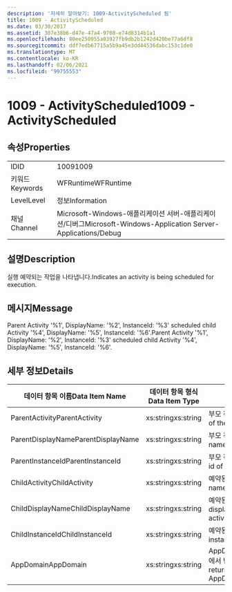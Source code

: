 ```yaml
---
description: '자세히 알아보기: 1009-ActivityScheduled 됨'
title: 1009 - ActivityScheduled
ms.date: 03/30/2017
ms.assetid: 307e38b6-d47e-47a4-9708-e74d8314b1a1
ms.openlocfilehash: 80ee250955a03927fb9db2b1242d420be77a6df8
ms.sourcegitcommit: ddf7edb67715a5b9a45e3dd44536dabc153c1de0
ms.translationtype: MT
ms.contentlocale: ko-KR
ms.lasthandoff: 02/06/2021
ms.locfileid: "99755553"
---
```

# <a name="1009---activityscheduled"></a><span data-ttu-id="0e95f-103">1009 - ActivityScheduled</span><span class="sxs-lookup"><span data-stu-id="0e95f-103">1009 - ActivityScheduled</span></span>

## <a name="properties"></a><span data-ttu-id="0e95f-104">속성</span><span class="sxs-lookup"><span data-stu-id="0e95f-104">Properties</span></span>  
  
|||  
|-|-|  
|<span data-ttu-id="0e95f-105">ID</span><span class="sxs-lookup"><span data-stu-id="0e95f-105">ID</span></span>|<span data-ttu-id="0e95f-106">1009</span><span class="sxs-lookup"><span data-stu-id="0e95f-106">1009</span></span>|  
|<span data-ttu-id="0e95f-107">키워드</span><span class="sxs-lookup"><span data-stu-id="0e95f-107">Keywords</span></span>|<span data-ttu-id="0e95f-108">WFRuntime</span><span class="sxs-lookup"><span data-stu-id="0e95f-108">WFRuntime</span></span>|  
|<span data-ttu-id="0e95f-109">Level</span><span class="sxs-lookup"><span data-stu-id="0e95f-109">Level</span></span>|<span data-ttu-id="0e95f-110">정보</span><span class="sxs-lookup"><span data-stu-id="0e95f-110">Information</span></span>|  
|<span data-ttu-id="0e95f-111">채널</span><span class="sxs-lookup"><span data-stu-id="0e95f-111">Channel</span></span>|<span data-ttu-id="0e95f-112">Microsoft-Windows-애플리케이션 서버-애플리케이션/디버그</span><span class="sxs-lookup"><span data-stu-id="0e95f-112">Microsoft-Windows-Application Server-Applications/Debug</span></span>|  
  
## <a name="description"></a><span data-ttu-id="0e95f-113">설명</span><span class="sxs-lookup"><span data-stu-id="0e95f-113">Description</span></span>  

 <span data-ttu-id="0e95f-114">실행 예약되는 작업을 나타냅니다.</span><span class="sxs-lookup"><span data-stu-id="0e95f-114">Indicates an activity is being scheduled for execution.</span></span>  
  
## <a name="message"></a><span data-ttu-id="0e95f-115">메시지</span><span class="sxs-lookup"><span data-stu-id="0e95f-115">Message</span></span>  

 <span data-ttu-id="0e95f-116">Parent Activity '%1', DisplayName: '%2', InstanceId: '%3' scheduled child Activity '%4', DisplayName: '%5', InstanceId: '%6'.</span><span class="sxs-lookup"><span data-stu-id="0e95f-116">Parent Activity '%1', DisplayName: '%2', InstanceId: '%3' scheduled child Activity '%4', DisplayName: '%5', InstanceId: '%6'.</span></span>  
  
## <a name="details"></a><span data-ttu-id="0e95f-117">세부 정보</span><span class="sxs-lookup"><span data-stu-id="0e95f-117">Details</span></span>  
  
|<span data-ttu-id="0e95f-118">데이터 항목 이름</span><span class="sxs-lookup"><span data-stu-id="0e95f-118">Data Item Name</span></span>|<span data-ttu-id="0e95f-119">데이터 항목 형식</span><span class="sxs-lookup"><span data-stu-id="0e95f-119">Data Item Type</span></span>|<span data-ttu-id="0e95f-120">설명</span><span class="sxs-lookup"><span data-stu-id="0e95f-120">Description</span></span>|  
|--------------------|--------------------|-----------------|  
|<span data-ttu-id="0e95f-121">ParentActivity</span><span class="sxs-lookup"><span data-stu-id="0e95f-121">ParentActivity</span></span>|<span data-ttu-id="0e95f-122">xs:string</span><span class="sxs-lookup"><span data-stu-id="0e95f-122">xs:string</span></span>|<span data-ttu-id="0e95f-123">부모 작업의 형식 이름입니다.</span><span class="sxs-lookup"><span data-stu-id="0e95f-123">The type name of the parent activity.</span></span>|  
|<span data-ttu-id="0e95f-124">ParentDisplayName</span><span class="sxs-lookup"><span data-stu-id="0e95f-124">ParentDisplayName</span></span>|<span data-ttu-id="0e95f-125">xs:string</span><span class="sxs-lookup"><span data-stu-id="0e95f-125">xs:string</span></span>|<span data-ttu-id="0e95f-126">부모 작업의 표시 이름입니다.</span><span class="sxs-lookup"><span data-stu-id="0e95f-126">The display name of the parent activity.</span></span>|  
|<span data-ttu-id="0e95f-127">ParentInstanceId</span><span class="sxs-lookup"><span data-stu-id="0e95f-127">ParentInstanceId</span></span>|<span data-ttu-id="0e95f-128">xs:string</span><span class="sxs-lookup"><span data-stu-id="0e95f-128">xs:string</span></span>|<span data-ttu-id="0e95f-129">부모 작업의 인스턴스 ID입니다.</span><span class="sxs-lookup"><span data-stu-id="0e95f-129">The instance id of the parent activity.</span></span>|  
|<span data-ttu-id="0e95f-130">ChildActivity</span><span class="sxs-lookup"><span data-stu-id="0e95f-130">ChildActivity</span></span>|<span data-ttu-id="0e95f-131">xs:string</span><span class="sxs-lookup"><span data-stu-id="0e95f-131">xs:string</span></span>|<span data-ttu-id="0e95f-132">예약된 자식 작업의 형식 이름입니다.</span><span class="sxs-lookup"><span data-stu-id="0e95f-132">The type name of the scheduled child activity.</span></span>|  
|<span data-ttu-id="0e95f-133">ChildDisplayName</span><span class="sxs-lookup"><span data-stu-id="0e95f-133">ChildDisplayName</span></span>|<span data-ttu-id="0e95f-134">xs:string</span><span class="sxs-lookup"><span data-stu-id="0e95f-134">xs:string</span></span>|<span data-ttu-id="0e95f-135">예약된 자식 작업의 표시 이름입니다.</span><span class="sxs-lookup"><span data-stu-id="0e95f-135">The display name of the scheduled child activity.</span></span>|  
|<span data-ttu-id="0e95f-136">ChildInstanceId</span><span class="sxs-lookup"><span data-stu-id="0e95f-136">ChildInstanceId</span></span>|<span data-ttu-id="0e95f-137">xs:string</span><span class="sxs-lookup"><span data-stu-id="0e95f-137">xs:string</span></span>|<span data-ttu-id="0e95f-138">예약된 자식 작업의 인스턴스 ID입니다.</span><span class="sxs-lookup"><span data-stu-id="0e95f-138">The instance id of the scheduled child activity.</span></span>|  
|<span data-ttu-id="0e95f-139">AppDomain</span><span class="sxs-lookup"><span data-stu-id="0e95f-139">AppDomain</span></span>|<span data-ttu-id="0e95f-140">xs:string</span><span class="sxs-lookup"><span data-stu-id="0e95f-140">xs:string</span></span>|<span data-ttu-id="0e95f-141">AppDomain.CurrentDomain.FriendlyName에서 반환되는 문자열입니다.</span><span class="sxs-lookup"><span data-stu-id="0e95f-141">The string returned by AppDomain.CurrentDomain.FriendlyName.</span></span>|
